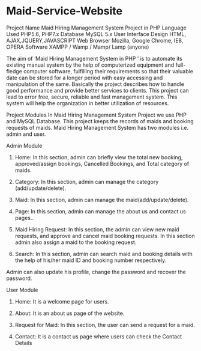 ﻿# Maid-Service-Website

 Project Name	Maid Hiring Management System Project in PHP
Language Used	PHP5.6, PHP7.x
Database	MySQL 5.x
User Interface Design	HTML, AJAX,JQUERY,JAVASCRIPT
Web Browser	Mozilla, Google Chrome, IE8, OPERA
Software	XAMPP / Wamp / Mamp/ Lamp (anyone)

The aim of ‘Maid Hiring Management System in PHP ’ is to automate its existing manual system by the help of computerized equipment and full-fledge computer software, fulfilling their requirements so that their valuable date can be stored for a longer period with easy accessing and manipulation of the same. Basically the project describes how to handle good performance and provide better services to clients. This project can lead to error free, secure, reliable and fast management system. This system will help the organization in better utilization of resources.

Project Modules
In Maid Hiring Management System Project we use PHP and MySQL Database. This project keeps the records of maids and booking requests of maids. Maid Hiring Management System has two modules i.e. admin and user.

Admin Module

1. Home:  In this section, admin can briefly view the total new booking, approved/assign bookings, Cancelled Bookings, and Total category of maids.

2. Category:  In this section, admin can manage the category (add/update/delete).

3. Maid: In this section, admin can manage the maid(add/update/delete).

4. Page:  In this section, admin can manage the about us and contact us pages..

5. Maid Hiring Request: In this section, the admin can view new maid requests, and approve and cancel maid booking requests. In this section admin also assign a maid to the booking request.

8. Search: In this section, admin can search maid and booking details with the help of his/her maid ID and booking number respectively.

Admin can also update his profile, change the password and recover the password.

 User Module

1. Home: It is a welcome page for users.

2. About: It is an about us page of the website.

3. Request for Maid: In this section, the user can send a request for a maid.

4. Contact: It is a contact us page where users can check the Contact Details

